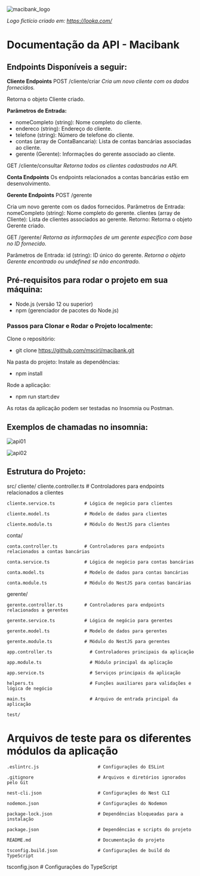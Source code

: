 ![macibank_logo](https://github.com/mscirl/macibank/assets/143663252/e7856599-660a-4db9-90e0-3f28779590ae)

_Logo fictício criado em: https://looka.com/_

# Documentação da API - Macibank

## Endpoints Disponíveis a seguir:

**Cliente Endpoints**
POST /cliente/criar
_Cria um novo cliente com os dados fornecidos._

Retorna o objeto Cliente criado.

**Parâmetros de Entrada:**
* nomeCompleto (string): Nome completo do cliente.
* endereco (string): Endereço do cliente.
* telefone (string): Número de telefone do cliente.
* contas (array de ContaBancaria): Lista de contas bancárias associadas ao cliente.
* gerente (Gerente): Informações do gerente associado ao cliente.


GET /cliente/consultar
_Retorna todos os clientes cadastrados na API._

**Conta Endpoints**
Os endpoints relacionados a contas bancárias estão em desenvolvimento.

**Gerente Endpoints**
POST /gerente

Cria um novo gerente com os dados fornecidos.
Parâmetros de Entrada:
nomeCompleto (string): Nome completo do gerente.
clientes (array de Cliente): Lista de clientes associados ao gerente.
Retorno: Retorna o objeto Gerente criado.

GET /gerente/
_Retorna as informações de um gerente específico com base no ID fornecido._

Parâmetros de Entrada:
id (string): ID único do gerente.
_Retorna o objeto Gerente encontrado ou undefined se não encontrado._

## Pré-requisitos para rodar o projeto em sua máquina:
* Node.js (versão 12 ou superior)
* npm (gerenciador de pacotes do Node.js)

### Passos para Clonar e Rodar o Projeto localmente:

Clone o repositório:
* git clone https://github.com/mscirl/macibank.git

Na pasta do projeto:
Instale as dependências:
* npm install

Rode a aplicação:
* npm run start:dev

As rotas da aplicação podem ser testadas no Insomnia ou Postman.

## Exemplos de chamadas no insomnia:

![api01](https://github.com/mscirl/macibank/assets/143663252/80094ff2-6548-4a17-aa21-b230585bc90f)

![api02](https://github.com/mscirl/macibank/assets/143663252/3c1a9950-6df3-4015-a28c-0252291b5432)


## Estrutura do Projeto:

src/
cliente/
    cliente.controller.ts        # Controladores para endpoints relacionados a clientes

    cliente.service.ts           # Lógica de negócio para clientes
  
    cliente.model.ts             # Modelo de dados para clientes
    
    cliente.module.ts            # Módulo do NestJS para clientes

  
  conta/
  
    conta.controller.ts          # Controladores para endpoints relacionados a contas bancárias
    
    conta.service.ts             # Lógica de negócio para contas bancárias
    
    conta.model.ts               # Modelo de dados para contas bancárias
    
    conta.module.ts              # Módulo do NestJS para contas bancárias



  gerente/
  
    gerente.controller.ts        # Controladores para endpoints relacionados a gerentes
    
    gerente.service.ts           # Lógica de negócio para gerentes
    
    gerente.model.ts             # Modelo de dados para gerentes
    
    gerente.module.ts            # Módulo do NestJS para gerentes

    app.controller.ts              # Controladores principais da aplicação
  
    app.module.ts                  # Módulo principal da aplicação
  
    app.service.ts                 # Serviços principais da aplicação
  
    helpers.ts                     # Funções auxiliares para validações e lógica de negócio
  
    main.ts                        # Arquivo de entrada principal da aplicação

    test/
    
  # Arquivos de teste para os diferentes módulos da aplicação


    .eslintrc.js                      # Configurações do ESLint

    .gitignore                        # Arquivos e diretórios ignorados pelo Git

    nest-cli.json                     # Configurações do Nest CLI

    nodemon.json                      # Configurações do Nodemon

    package-lock.json                 # Dependências bloqueadas para a instalação

    package.json                      # Dependências e scripts do projeto

    README.md                         # Documentação do projeto

    tsconfig.build.json               # Configurações de build do TypeScript

tsconfig.json                     # Configurações do TypeScript

